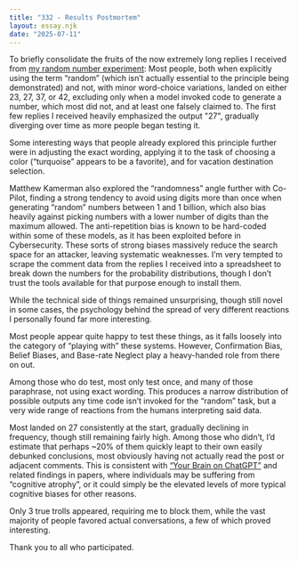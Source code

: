 ```yaml
---
title: "332 - Results Postmortem"
layout: essay.njk
date: "2025-07-11"
---
```


To briefly consolidate the fruits of the now extremely long replies I received from [my random number experiment](https://kyrtinatreides.com/essays/331_Trial_by_Randomness/): Most people, both when explicitly using the term “random” (which isn’t actually essential to the principle being demonstrated) and not, with minor word-choice variations, landed on either 23, 27, 37, or 42, excluding only when a model invoked code to generate a number, which most did not, and at least one falsely claimed to. The first few replies I received heavily emphasized the output "27", gradually diverging over time as more people began testing it.

Some interesting ways that people already explored this principle further were in adjusting the exact wording, applying it to the task of choosing a color (“turquoise” appears to be a favorite), and for vacation destination selection.

Matthew Kamerman also explored the “randomness” angle further with Co-Pilot, finding a strong tendency to avoid using digits more than once when generating “random” numbers between 1 and 1 billion, which also bias heavily against picking numbers with a lower number of digits than the maximum allowed. The anti-repetition bias is known to be hard-coded within some of these models, as it has been exploited before in Cybersecurity. These sorts of strong biases massively reduce the search space for an attacker, leaving systematic weaknesses.
I’m very tempted to scrape the comment data from the replies I received into a spreadsheet to break down the numbers for the probability distributions, though I don’t trust the tools available for that purpose enough to install them.

While the technical side of things remained unsurprising, though still novel in some cases, the psychology behind the spread of very different reactions I personally found far more interesting.

Most people appear quite happy to test these things, as it falls loosely into the category of “playing with” these systems. However, Confirmation Bias, Belief Biases, and Base-rate Neglect play a heavy-handed role from there on out.

Among those who do test, most only test once, and many of those paraphrase, not using exact wording. This produces a narrow distribution of possible outputs any time code isn’t invoked for the “random” task, but a very wide range of reactions from the humans interpreting said data.

Most landed on 27 consistently at the start, gradually declining in frequency, though still remaining fairly high. Among those who didn’t, I’d estimate that perhaps ~20% of them quickly leapt to their own easily debunked conclusions, most obviously having not actually read the post or adjacent comments. This is consistent with [“Your Brain on ChatGPT”](https://arxiv.org/abs/2506.08872) and related findings in papers, where individuals may be suffering from “cognitive atrophy”, or it could simply be the elevated levels of more typical cognitive biases for other reasons. 

Only 3 true trolls appeared, requiring me to block them, while the vast majority of people favored actual conversations, a few of which proved interesting. 

Thank you to all who participated.